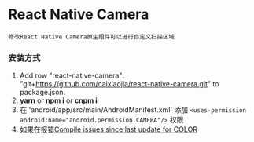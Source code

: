 
# React Native Camera 

	修改React Native Camera原生组件可以进行自定义扫描区域
	
### 安装方式

1. Add row  "react-native-camera": "git+https://github.com/caixiaojia/react-native-camera.git" to package.json.
2. <b>yarn</b> or <b>npm i</b> or <b>cnpm i</b>
3. 在 'android/app/src/main/AndroidManifest.xml' 添加 `<uses-permission android:name="android.permission.CAMERA"/>` 权限
4. 如果在报错[Compile issues since last update for COLOR](https://github.com/cooperka/react-native-snackbar/issues/12)
